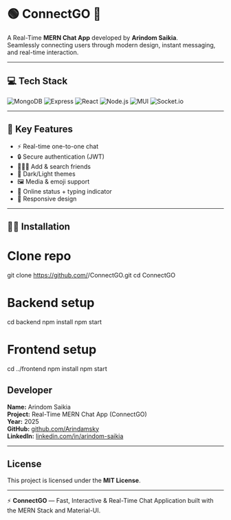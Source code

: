 # 🟢 ConnectGO 💬  

A Real-Time **MERN Chat App** developed by **Arindom Saikia**.  
Seamlessly connecting users through modern design, instant messaging, and real-time interaction.  





---

## 💻 Tech Stack  
![MongoDB](https://img.shields.io/badge/mongodb-001E2B?style=for-the-badge&logo=mongodb&logoColor=00ED64)
![Express](https://img.shields.io/badge/Express.js-404D59?style=for-the-badge)
![React](https://img.shields.io/badge/React.js-%2320232a.svg?style=for-the-badge&logo=react&logoColor=%2361DAFB)
![Node.js](https://img.shields.io/badge/Node.js-43853D?style=for-the-badge&logo=node.js&logoColor=white)
![MUI](https://img.shields.io/static/v1?style=for-the-badge&message=MUI&color=007FFF&logo=MUI&logoColor=FFFFFF&label=)
![Socket.io](https://img.shields.io/badge/Socket.io-black?style=for-the-badge&logo=socket.io&badgeColor=010101)

---

## 📃 Key Features  
- ⚡ Real-time one-to-one chat  
- 🔒 Secure authentication (JWT)  
- 🧑‍🤝‍🧑 Add & search friends  
- 🌙 Dark/Light themes  
- 🖼️ Media & emoji support  
- 💬 Online status + typing indicator  
- 📱 Responsive design  

---

## 🧑‍💻 Installation  


# Clone repo
git clone https://github.com/<your-username>/ConnectGO.git
cd ConnectGO

# Backend setup
cd backend
npm install
npm start

# Frontend setup
cd ../frontend
npm install
npm start





## Developer

**Name:** Arindom Saikia  
**Project:** Real-Time MERN Chat App (ConnectGO)  
**Year:** 2025  
**GitHub:** [github.com/Arindamsky](https://github.com/Arindamsky)  
**LinkedIn:** [linkedin.com/in/arindom-saikia](https://www.linkedin.com/in/arindom-saikia)

---

## License

This project is licensed under the **MIT License**.

---

⚡ **ConnectGO** — Fast, Interactive & Real-Time Chat Application built with the MERN Stack and Material-UI.
